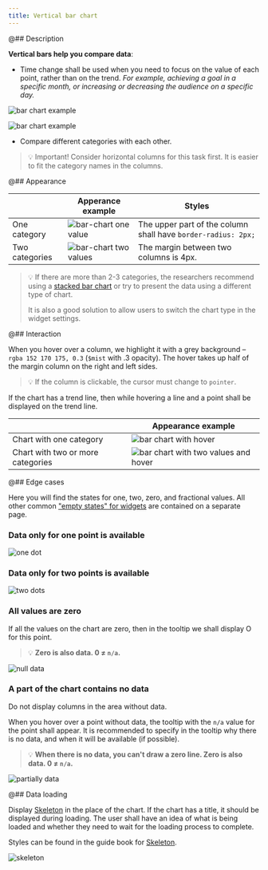 ```yaml
---
title: Vertical bar chart
---
```


@## Description

**Vertical bars help you compare data**:

- Time change shall be used when you need to focus on the value of each point, rather than on the trend. _For example, achieving a goal in a specific month, or increasing or decreasing the audience on a specific day._

![bar chart example](/data-display/bar-chart/static/example-2.png)

![bar chart example](/data-display/bar-chart/static/example-3.png)

- Compare different categories with each other.

> 💡 Important! Consider horizontal columns for this task first. It is easier to fit the category names in the columns.

@## Appearance

|                | Apperance example                                                       | Styles                                                        |
| -------------- | ----------------------------------------------------------------------- | ------------------------------------------------------------- |
| One category   | ![bar-chart one value](/data-display/bar-chart/static/bar-chart.png)    | The upper part of the column shall have `border-radius: 2px;` |
| Two categories | ![bar-chart two values](/data-display/bar-chart/static/bar-chart-2.png) | The margin between two columns is 4px.                        |

> 💡 If there are more than 2-3 categories, the researchers recommend using a [stacked bar chart](/data-display/stacked-bar-chart/) or try to present the data using a different type of chart.
>
> It is also a good solution to allow users to switch the chart type in the widget settings.

@## Interaction

When you hover over a column, we highlight it with a grey background – `rgba 152 170 175, 0.3` (`$mist` with .3 opacity). The hover takes up half of the margin column on the right and left sides.

> 💡 If the column is clickable, the cursor must change to `pointer`.

If the chart has a trend line, then while hovering a line and a point shall be displayed on the trend line.

|                                   | Appearance example                                                                           |
| --------------------------------- | -------------------------------------------------------------------------------------------- |
| Chart with one category           | ![bar chart with hover](/data-display/bar-chart/static/bar-chart-hover.png)                  |
| Chart with two or more categories | ![bar chart with two values and hover](/data-display/bar-chart/static/bar-chart-2-hover.png) |

@## Edge cases

Here you will find the states for one, two, zero, and fractional values. All other common ["empty states" for widgets](/components/widget-empty/) are contained on a separate page.

### Data only for one point is available

![one dot](/data-display/bar-chart/static/one-dot.png)

### Data only for two points is available

![two dots](/data-display/bar-chart/static/two-dots.png)

### All values are zero

If all the values on the chart are zero, then in the tooltip we shall display O for this point.

> 💡 **Zero is also data. 0 ≠ `n/a`.**

![null data](/data-display/bar-chart/static/null.png)

### A part of the chart contains no data

Do not display columns in the area without data.

When you hover over a point without data, the tooltip with the `n/a` value for the point shall appear. It is recommended to specify in the tooltip why there is no data, and when it will be available (if possible).

> 💡 **When there is no data, you can't draw a zero line. Zero is also data. 0 ≠ `n/a`.**

![partially data](/data-display/bar-chart/static/partially-trash.png)

@## Data loading

Display [Skeleton](http://i.semrush.com/components/skeleton/) in the place of the chart. If the chart has a title, it should be displayed during loading. The user shall have an idea of what is being loaded and whether they need to wait for the loading process to complete.

Styles can be found in the guide book for [Skeleton](http://i.semrush.com/components/skeleton/).

![skeleton](/data-display/bar-chart/static/skeleton.png)
